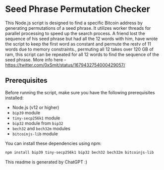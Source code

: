# Seed Phrase Permutation Checker

This Node.js script is designed to find a specific Bitcoin address by generating permutations of a seed phrase. It utilizes worker threads for parallel processing to speed up the search process.
A friend lost the sequence of his seed phrase but had all the 12 words with him, have wrote the script to keep the first word as constant and permute the restv of 11 words due to memory constraints., permuting all 12 takes over 120 GB of ram, this script can be repeated for all 12 words to find the sequence of the seed phrase.
More info here - https://twitter.com/0xSmit/status/1679432754000429057/

## Prerequisites

Before running the script, make sure you have the following prerequisites installed:

- Node.js (v12 or higher)
- `bip39` module
- `tiny-secp256k1` module
- `bip32` module from `bip32`
- `bech32` and `bech32m` modules
- `bitcoinjs-lib` module

You can install these dependencies using npm:

```bash
npm install bip39 tiny-secp256k1 bip32 bech32 bech32m bitcoinjs-lib
```

This readme is generated by ChatGPT :)
